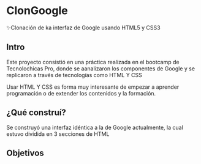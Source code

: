 # ClonGoogle
✨Clonación de ka interfaz de Google usando HTML5 y CSS3
## Intro
Este proyecto consistió en una práctica realizada en el bootcamp de Tecnolochicas Pro, donde se aanalizaron los componentes de Google y se replicaron a través de tecnologías como HTML Y CSS

Usar HTML Y CSS es forma muy interesante de empezar a aprender programación o de extender los contenidos y la formación.

## ¿Qué construí?
Se construyó una interfaz idéntica a la de Google actualmente, la cual estuvo dividida en 3 secciones de HTML
## Objetivos
